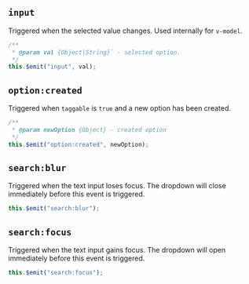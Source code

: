 ## `input`

Triggered when the selected value changes. Used internally for `v-model`.

```js
/**
 * @param val {Object|String}` - selected option.
 */
this.$emit("input", val);
```

## `option:created`

Triggered when `taggable` is `true` and a new option has been created.

```js
/**
 * @param newOption {Object} - created option  
 */
this.$emit("option:created", newOption);
```

## `search:blur`

Triggered when the text input loses focus. The dropdown will close immediately before this
event is triggered.

```js
this.$emit("search:blur");
```

## `search:focus`

Triggered when the text input gains focus. The dropdown will open immediately before this
event is triggered.

```js
this.$emit("search:focus");
```
